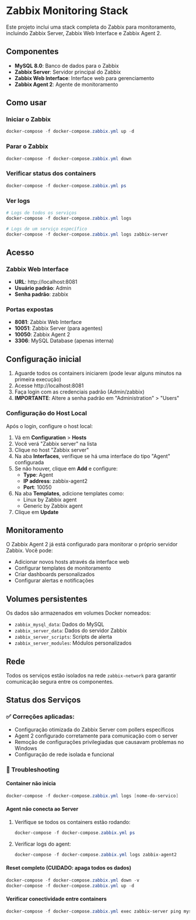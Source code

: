 # Zabbix Monitoring Stack

Este projeto inclui uma stack completa do Zabbix para monitoramento, incluindo Zabbix Server, Zabbix Web Interface e Zabbix Agent 2.

## Componentes

- **MySQL 8.0**: Banco de dados para o Zabbix
- **Zabbix Server**: Servidor principal do Zabbix
- **Zabbix Web Interface**: Interface web para gerenciamento
- **Zabbix Agent 2**: Agente de monitoramento

## Como usar

### Iniciar o Zabbix

```powershell
docker-compose -f docker-compose.zabbix.yml up -d
```

### Parar o Zabbix

```powershell
docker-compose -f docker-compose.zabbix.yml down
```

### Verificar status dos containers

```powershell
docker-compose -f docker-compose.zabbix.yml ps
```

### Ver logs

```powershell
# Logs de todos os serviços
docker-compose -f docker-compose.zabbix.yml logs

# Logs de um serviço específico
docker-compose -f docker-compose.zabbix.yml logs zabbix-server
```

## Acesso

### Zabbix Web Interface
- **URL**: http://localhost:8081
- **Usuário padrão**: Admin
- **Senha padrão**: zabbix

### Portas expostas

- **8081**: Zabbix Web Interface
- **10051**: Zabbix Server (para agentes)
- **10050**: Zabbix Agent 2
- **3306**: MySQL Database (apenas interna)

## Configuração inicial

1. Aguarde todos os containers iniciarem (pode levar alguns minutos na primeira execução)
2. Acesse http://localhost:8081
3. Faça login com as credenciais padrão (Admin/zabbix)
4. **IMPORTANTE**: Altere a senha padrão em "Administration" > "Users"

### Configuração do Host Local

Após o login, configure o host local:

1. Vá em **Configuration** > **Hosts**
2. Você verá "Zabbix server" na lista
3. Clique no host "Zabbix server"
4. Na aba **Interfaces**, verifique se há uma interface do tipo "Agent" configurada
5. Se não houver, clique em **Add** e configure:
   - **Type**: Agent
   - **IP address**: zabbix-agent2
   - **Port**: 10050
6. Na aba **Templates**, adicione templates como:
   - Linux by Zabbix agent
   - Generic by Zabbix agent
7. Clique em **Update**

## Monitoramento

O Zabbix Agent 2 já está configurado para monitorar o próprio servidor Zabbix. Você pode:

- Adicionar novos hosts através da interface web
- Configurar templates de monitoramento
- Criar dashboards personalizados
- Configurar alertas e notificações

## Volumes persistentes

Os dados são armazenados em volumes Docker nomeados:
- `zabbix_mysql_data`: Dados do MySQL
- `zabbix_server_data`: Dados do servidor Zabbix
- `zabbix_server_scripts`: Scripts de alerta
- `zabbix_server_modules`: Módulos personalizados

## Rede

Todos os serviços estão isolados na rede `zabbix-network` para garantir comunicação segura entre os componentes.

## Status dos Serviços

### ✅ Correções aplicadas:
- Configuração otimizada do Zabbix Server com pollers específicos
- Agent 2 configurado corretamente para comunicação com o server
- Remoção de configurações privilegiadas que causavam problemas no Windows
- Configuração de rede isolada e funcional

### 🔧 Troubleshooting

#### Container não inicia
```powershell
docker-compose -f docker-compose.zabbix.yml logs [nome-do-servico]
```

#### Agent não conecta ao Server
1. Verifique se todos os containers estão rodando:
   ```powershell
   docker-compose -f docker-compose.zabbix.yml ps
   ```
2. Verificar logs do agent:
   ```powershell
   docker-compose -f docker-compose.zabbix.yml logs zabbix-agent2
   ```

#### Reset completo (CUIDADO: apaga todos os dados)
```powershell
docker-compose -f docker-compose.zabbix.yml down -v
docker-compose -f docker-compose.zabbix.yml up -d
```

#### Verificar conectividade entre containers
```powershell
docker-compose -f docker-compose.zabbix.yml exec zabbix-server ping mysql-server
```
